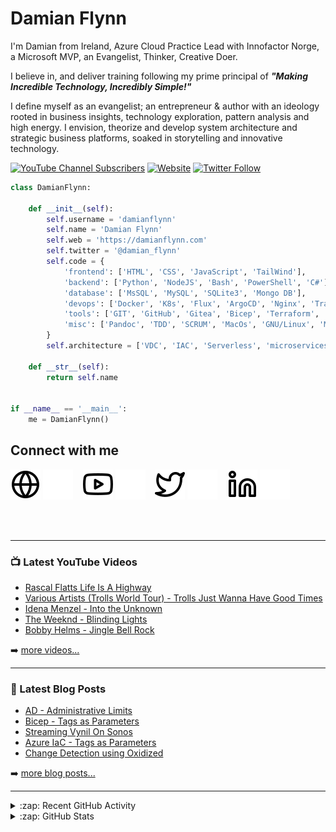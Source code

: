 # Damian Flynn

I'm Damian from Ireland, Azure Cloud Practice Lead with Innofactor Norge, a Microsoft MVP, an Evangelist, Thinker, Creative Doer.

I believe in, and deliver training following my prime principal of ***"Making Incredible Technology, Incredibly Simple!"***

I define myself as an evangelist; an entrepreneur & author with an ideology rooted in business insights, technology exploration, pattern analysis and high energy. I envision, theorize and develop system architecture and strategic business platforms, soaked in storytelling and innovative technology.


[![YouTube Channel Subscribers](https://img.shields.io/youtube/channel/subscribers/UCC-9OqE4nfLxDf-TonKqIRw?logo=youtube&logoColor=red&style=for-the-badge)][youtube]
[![Website](https://img.shields.io/website?label=damianflynn.com&style=for-the-badge&url=https%3A%2F%2Fdamianflynn.com)](https://damianflynn.com)
[![Twitter Follow](https://img.shields.io/twitter/follow/damian_flynn?color=1DA1F2&logo=twitter&style=for-the-badge)](https://twitter.com/intent/follow?original_referer=https%3A%2F%2Fgithub.com%2Fdamianflynn&screen_name=damian_flynn)

```python
class DamianFlynn:

    def __init__(self):
        self.username = 'damianflynn'
        self.name = 'Damian Flynn'
        self.web = 'https://damianflynn.com'
        self.twitter = '@damian_flynn'
        self.code = {
            'frontend': ['HTML', 'CSS', 'JavaScript', 'TailWind'],
            'backend': ['Python', 'NodeJS', 'Bash', 'PowerShell', 'C#'],
            'database': ['MsSQL', 'MySQL', 'SQLite3', 'Mongo DB'],
            'devops': ['Docker', 'K8s', 'Flux', 'ArgoCD', 'Nginx', 'Traefik', 'GitHub Actions', 'Azure', 'Pipeline'],
            'tools': ['GIT', 'GitHub', 'Gitea', 'Bicep', 'Terraform', 'Prometheus', 'Graffana'],
            'misc': ['Pandoc', 'TDD', 'SCRUM', 'MacOs', 'GNU/Linux', 'MVP']
        }
        self.architecture = ['VDC', 'IAC', 'Serverless', 'microservices', 'dapr']

    def __str__(self):
        return self.name


if __name__ == '__main__':
    me = DamianFlynn()

```

## Connect with me

[![website](./img/globe-light.svg)](https://damianflynn.com#gh-light-mode-only)
[![website](./img/globe-dark.svg)](https://damianflynn.com#gh-dark-mode-only)
&nbsp;&nbsp;
[![website](./img/youtube-light.svg)](https://youtube.com/damianflynnmvp#gh-light-mode-only)
[![website](./img/youtube-dark.svg)](https://youtube.com/damianflynnmvp#gh-dark-mode-only)
&nbsp;&nbsp;
[![website](./img/twitter-light.svg)](https://twitter.com/damian_flynn#gh-light-mode-only)
[![website](./img/twitter-dark.svg)](https://twitter.com/damian_flynn#gh-dark-mode-only)
&nbsp;&nbsp;
[![website](./img/linkedin-light.svg)](https://ie.linkedin.com/in/damianflynn#gh-light-mode-only)
[![website](./img/linkedin-dark.svg)](https://ie.linkedin.com/in/damianflynngh-dark-mode-only)

<br />
<br />

---

### 📺 Latest YouTube Videos

<!-- YOUTUBE:START -->
- [Rascal Flatts   Life Is A Highway](https://www.youtube.com/watch?v=Ks5_wZcCjj0)
- [Various Artists &lpar;Trolls World Tour&rpar; - Trolls Just Wanna Have Good Times](https://www.youtube.com/watch?v=Cp7tQFuzJNI)
- [Idena Menzel - Into the Unknown](https://www.youtube.com/watch?v=jHnlfoERAV8)
- [The Weeknd  - Blinding Lights](https://www.youtube.com/watch?v=59maTrHtbUY)
- [Bobby Helms  - Jingle Bell Rock](https://www.youtube.com/watch?v=UvAQFguo8IU)
<!-- YOUTUBE:END -->

➡️ [more videos...](https://youtube.com/damianflynnmvp)

---

### 📕 Latest Blog Posts

<!-- BLOG-POST-LIST:START -->
- [AD - Administrative Limits](https://www.damianflynn.com/blog/2021-07-27-ad-administrative-limits/)
- [Bicep - Tags as Parameters](https://www.damianflynn.com/blog/2021-07-23-bicep-tags-as-parameters/)
- [Streaming Vynil On Sonos](https://www.damianflynn.com/blog/2021-02-21-usb-turntable-streaming/)
- [Azure IaC - Tags as Parameters](https://www.damianflynn.com/blog/2021-01-17-arm-tags-as-parameters/)
- [Change Detection using Oxidized](https://www.damianflynn.com/blog/2020-06-30-change-history-with-oxidized/)
<!-- BLOG-POST-LIST:END -->

➡️ [more blog posts...](https://damianflynn.com)

---

<details>
  <summary>:zap: Recent GitHub Activity</summary>
  
<!--START_SECTION:activity-->

<!--END_SECTION:activity-->

</details>

<details>
  <summary>:zap: GitHub Stats</summary>

  <img align="left" alt="My GitHub Stats" src="https://github-readme-stats.vercel.app/api?username=damianflynn&show_icons=true&hide_border=false&title_color=ff652f&icon_color=FFE400&bg_color=09131B&text_color=ffffff&border_color=0c1a25" />

</details>

[website]: https://damianflynn.info
[twitter]: https://twitter.com/damian_flynn
[youtube]: https://youtube.com/damianflynnmvp
[linkedin]: https://ie.linkedin.com/in/damianflynn
